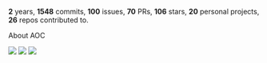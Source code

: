 **2** years, **1548** commits, **100** issues, **70** PRs, **106** stars, **20** personal projects, **26** repos contributed to.

About AOC 

![](https://img.shields.io/badge/stars%20⭐-6-yellow) ![](https://img.shields.io/badge/day%20📅-15-blue) ![](https://img.shields.io/badge/days%20completed-3-red)
